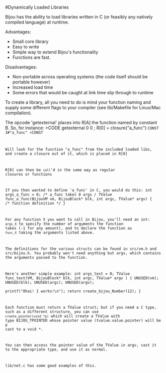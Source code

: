 #Dynamically Loaded Libraries

Bijou has the ability to load libraries written in C (or feasibly any natively
compiled language) at runtime.

Advantages:

  - Small core library
  - Easy to write
  - Simple way to extend Bijou's functionality
  - Functions are fast. 

Disadvantages:

  - Non-portable across operating systems (the code itself should be portable however)
  - Increased load time
  - Some errors that would be caught at link time slip through to runtime

To create a library, all you need to do is mind your function naming and supply
some different flags to your compiler (see lib/Makefile for Linux/Mac compilation).

The opcode 'getexternal' places into R[A] the function named by constant B. So,
for instance:
        >CODE
            getexternal 0 0 ; R[0] = closure("a_func")
        <CODE
        >CONST
            3#"a_func"
        <CONST

Will look for the function "a_func" from the included loaded libs, and create a
closure out of it, which is placed in R[0]

R[0] can then be `call`'d in the same way as regular closures or functions

If you then wanted to define 'a_func' in C, you would do this:
        int    args_a_func = 0; /* a_func takes 0 args */
        TValue func_a_func(BijouVM* vm, BijouBlock* blk, int argc, TValue* argv)
        {
            /* function definition */
        }

For any function X you want to call in Bijou, you'll need an int: `args_X` to 
specify the number of arguments the function takes (-1 for any amount), and to
declare the function as `func_X` taking the arguments listed above.

The definitions for the various structs can be found in src/vm.h and src/bijou.h.
You probably won't need anything but argv, which contains the arguments passed
to the function.

Here's another simple example:
    int args_test = 0;
    TValue func_test(VM, BijouBlock* blk, int argc, TValue* argv )
    {
        UNUSED(vm);
        UNUSED(blk);
        UNUSED(argc);
        UNUSED(argv);    
        printf("Ohai! I works!\n");
        return create_bijou_Number(12);
    }

Each function must return a TValue struct; but if you need a C type, such as a
different structure, you can use `create_pointer(void *p)` which will create a 
TValue with type BIJOU_TPOINTER whose pointer value (tvalue.value.pointer) will 
be p cast to a void *.

You can then access the pointer value of the TValue in argv, cast it to the
appropriate type, and use it as normal.

lib/net.c has some good examples of this.
